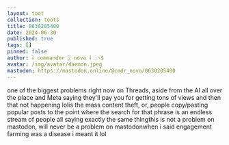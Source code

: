 ```yaml
---
layout: toot
collection: toots
title: 0630205400
date: 2024-06-30
published: true
tags: []
pinned: false
author: ⸸ commander ░ nova ⸸ :~$
avatar: /img/avatar/daemon.jpeg
mastodon: https://mastodon.online/@cmdr_nova/0630205400
---
```


one of the biggest problems right now on Threads, aside from the AI all over the place and Meta saying they'll pay you for getting tons of views and then that not happening lolis the mass content theft, or, people copy/pasting popular posts to the point where the search for that phrase is an endless stream of people all saying exactly the same thingthis is not a problem on mastodon, will never be a problem on mastodonwhen i said engagement farming was a disease i meant it lol
